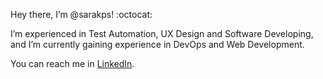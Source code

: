 Hey there, I’m @sarakps! :octocat:

I’m experienced in Test Automation, UX Design and Software Developing, and I’m currently gaining experience in DevOps and Web Development.

You can reach me in [LinkedIn](https://www.linkedin.com/in/sara-kopsa/). 
